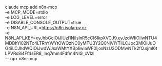 claude mcp add n8n-mcp \
  -e MCP_MODE=stdio \
  -e LOG_LEVEL=error \
  -e DISABLE_CONSOLE_OUTPUT=true \
  -e N8N_API_URL=https://n8n.isolarpv.cz \
  -e N8N_API_KEY=eyJhbGciOiJIUzI1NiIsInR5cCI6IkpXVCJ9.eyJzdWIiOiIwNTU4MDBhYi02NTc4LTRhYWYtOWQzNC0yMTU3Y2Q0NjViYTIiLCJpc3MiOiJuOG4iLCJhdWQiOiJwdWJsaWMtYXBpIiwiaWF0IjoxNzU2ODMwNTk2fQ.sjml6tLPVRs8i4Ff4sER8_Inq7mm4Fdfm4NlG_cVlzI \
  -- npx n8n-mcp